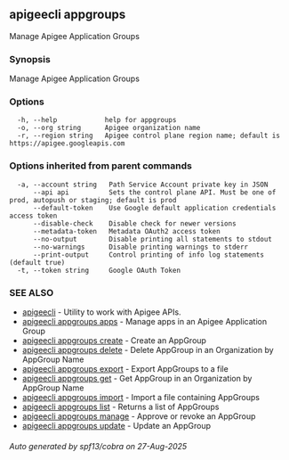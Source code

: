 ## apigeecli appgroups

Manage Apigee Application Groups

### Synopsis

Manage Apigee Application Groups

### Options

```
  -h, --help            help for appgroups
  -o, --org string      Apigee organization name
  -r, --region string   Apigee control plane region name; default is https://apigee.googleapis.com
```

### Options inherited from parent commands

```
  -a, --account string   Path Service Account private key in JSON
      --api api          Sets the control plane API. Must be one of prod, autopush or staging; default is prod
      --default-token    Use Google default application credentials access token
      --disable-check    Disable check for newer versions
      --metadata-token   Metadata OAuth2 access token
      --no-output        Disable printing all statements to stdout
      --no-warnings      Disable printing warnings to stderr
      --print-output     Control printing of info log statements (default true)
  -t, --token string     Google OAuth Token
```

### SEE ALSO

* [apigeecli](apigeecli.md)	 - Utility to work with Apigee APIs.
* [apigeecli appgroups apps](apigeecli_appgroups_apps.md)	 - Manage apps in an Apigee Application Group
* [apigeecli appgroups create](apigeecli_appgroups_create.md)	 - Create an AppGroup
* [apigeecli appgroups delete](apigeecli_appgroups_delete.md)	 - Delete AppGroup in an Organization by AppGroup Name
* [apigeecli appgroups export](apigeecli_appgroups_export.md)	 - Export AppGroups to a file
* [apigeecli appgroups get](apigeecli_appgroups_get.md)	 - Get AppGroup in an Organization by AppGroup Name
* [apigeecli appgroups import](apigeecli_appgroups_import.md)	 - Import a file containing AppGroups
* [apigeecli appgroups list](apigeecli_appgroups_list.md)	 - Returns a list of AppGroups
* [apigeecli appgroups manage](apigeecli_appgroups_manage.md)	 - Approve or revoke an AppGroup
* [apigeecli appgroups update](apigeecli_appgroups_update.md)	 - Update an AppGroup

###### Auto generated by spf13/cobra on 27-Aug-2025
